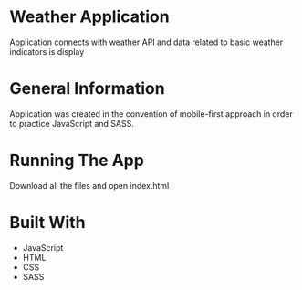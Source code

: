 # Weather Application
Application connects with weather API and data related to basic weather indicators is display

# General Information
Application was created in the convention of mobile-first approach in order to practice JavaScript and SASS.

# Running The App
Download all the files and open index.html

# Built With
* JavaScript
* HTML
* CSS
* SASS
